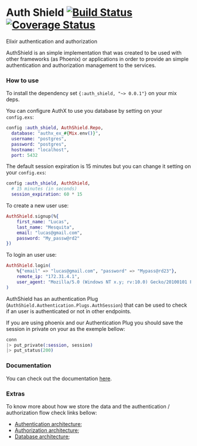 # Auth Shield [![Build Status](https://travis-ci.com/lcpojr/auth_shield.svg?branch=master)](https://travis-ci.com/lcpojr/auth_shield) [![Coverage Status](https://coveralls.io/repos/github/lcpojr/auth_shield/badge.svg?branch=master)](https://coveralls.io/github/lcpojr/auth_shield?branch=master)

Elixir authentication and authorization

AuthShield is an simple implementation that was created to be used with other frameworks (as Phoenix) or applications in order to provide an simple authentication and authorization management to the services.

### How to use

To install the dependency set `{:auth_shield, "~> 0.0.1"}` on your mix deps.

You can configure AuthX to use you database by setting on your `config.exs`:

```elixir
config :auth_shield, AuthShield.Repo,
  database: "authx_ex_#{Mix.env()}",
  username: "postgres",
  password: "postgres",
  hostname: "localhost",
  port: 5432
```

The default session expiration is 15 minutes but you can change it setting on your `config.exs`:

```elixir
config :auth_shield, AuthShield,
  # 15 minutes (in seconds)
  session_expiration: 60 * 15
```

To create a new user use:

```elixir
AuthShield.signup(%{
    first_name: "Lucas",
    last_name: "Mesquita",
    email: "lucas@gmail.com",
    password: "My_passw@rd2"
})
```

To login an user use:

```elixir
AuthShield.login(
    %{"email" => "lucas@gmail.com", "password" => "Mypass@rd23"},
    remote_ip: "172.31.4.1",
    user_agent: "Mozilla/5.0 (Windows NT x.y; rv:10.0) Gecko/20100101 Firefox/10.0"
)
```

AuthShield has an authentication Plug (`AuthShield.Authentication.Plugs.AuthSession`) that can
be used to check if an user is authenticated or not in other endpoints.

If you are using phoenix and our Authentication Plug you should save the session in private on
your as the exemple bellow:

```elixir
conn
|> put_private(:session, session)
|> put_status(200)
```

### Documentation

You can check out the documentation [here](https://hexdocs.pm/auth_shield/AuthShield.html).

### Extras

To know more about how we store the data and the authentication / authorization flow check links bellow:

- [Authentication architecture](https://github.com/lcpojr/auth_shield/blob/master/docs/authentication.md);
- [Authorization architecture](https://github.com/lcpojr/auth_shield/blob/master/docs/authorization.md);
- [Database architecture](https://github.com/lcpojr/auth_shield/blob/master/docs/database.md);

